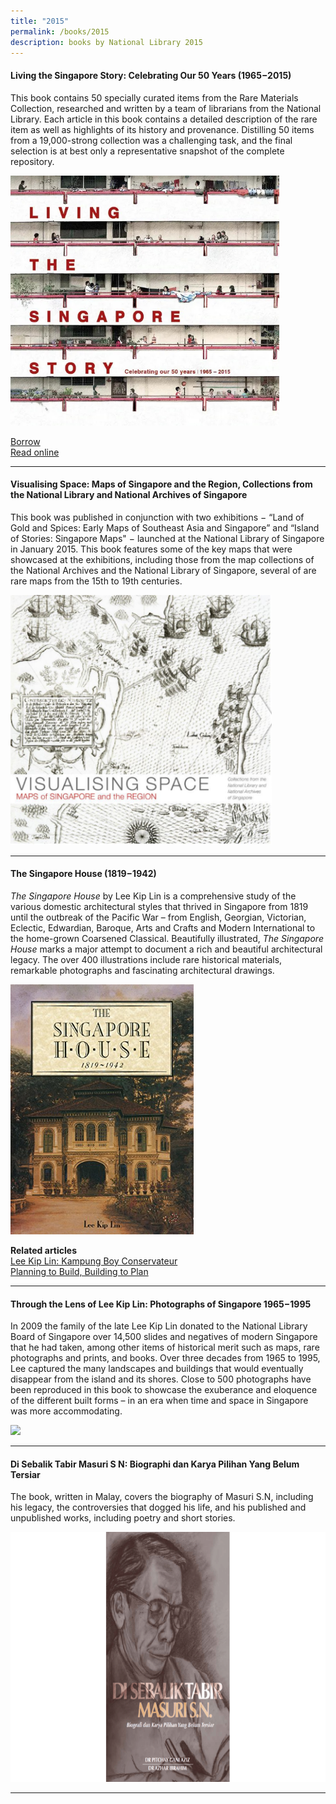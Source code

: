 ```yaml
---
title: "2015"
permalink: /books/2015
description: books by National Library 2015
---
```

#### <a href="/vol-11/issue-2/jul-sep-2015/stories" style="text-decoration: none; font-weight: bold;">Living the Singapore Story: Celebrating Our 50 Years (1965−2015) </a>
This book contains 50 specially curated items from the Rare Materials Collection, researched and written by a team of librarians from the National Library. Each article in this book contains a detailed description of the rare item as well as highlights of its history and provenance. Distilling 50 items from a 19,000-strong collection was a challenging task, and the final selection is at best only a representative snapshot of the complete repository.

<img style="height:400px; width:auto" src="/images/publications/Living%20the%20Singapore%20Story%202015.jpg">

[Borrow](https://eservice.nlb.gov.sg/item_holding.aspx?bid=201259485)
<br>[Read online](https://eresources.nlb.gov.sg/printheritage/detail/4fc21177-82af-4ce5-a758-b2c48f09fd18.aspx)

<hr>

#### <a href="/vol-10/issue-4/jan-march-2015/geographic" style="text-decoration: none; font-weight: bold;">Visualising Space: Maps of Singapore and the Region, Collections from the National Library and National Archives of Singapore </a>
This book was published in conjunction with two exhibitions − “Land of Gold and Spices: Early Maps of Southeast Asia and Singapore” and “Island of Stories: Singapore Maps" − launched at the National Library of Singapore in January 2015. This book features some of the key maps that were showcased at the exhibitions, including those from the map collections of the National Archives and the National Library of Singapore, several of are rare maps from the 15th to 19th centuries.

<img style="height:400px; width:auto" src="/images/publications/Visualising%20Space%202015.jpg">

<hr>

#### <a target="_blank" href="https://eresources.nlb.gov.sg/printheritage/detail/96776cc2-ae28-4821-8fa8-448ce7555c6d.aspx" style="text-decoration: none; font-weight: bold;">The Singapore House (1819−1942) </a>
*The Singapore House* by Lee Kip Lin is a comprehensive study of the various domestic architectural styles that thrived in Singapore from 1819 until the outbreak of the Pacific War – from English, Georgian, Victorian, Eclectic, Edwardian, Baroque, Arts and Crafts and Modern International to the home-grown Coarsened Classical. Beautifully illustrated, *The Singapore House* marks a major attempt to document a rich and beautiful architectural legacy. The over 400 illustrations include rare historical materials, remarkable photographs and fascinating architectural drawings.

<img style="height:400px; width:auto" src="/images/publications/The%20Singapore%20house.jpg">

<b>Related articles</b><br>
[Lee Kip Lin: Kampung Boy Conservateur](/vol-10/issue-3/oct-dec-2014/lee-kip-lin)<br>
[Planning to Build, Building to Plan](/vol-16/issue-3/oct-dec-2020/building)<br>

<hr>

#### <a target="_blank" href="https://eservice.nlb.gov.sg/item_holding.aspx?bid=201191869" style="text-decoration: none; font-weight: bold;">Through the Lens of Lee Kip Lin: Photographs of Singapore 1965−1995 </a>
In 2009 the family of the late Lee Kip Lin donated to the National Library Board of Singapore over 14,500 slides and negatives of modern Singapore that he had taken, among other items of historical merit such as maps, rare photographs and prints, and books. Over three decades from 1965 to 1995, Lee captured the many landscapes and buildings that would eventually disappear from the island and its shores. Close to 500 photographs have been reproduced in this book to showcase the exuberance and eloquence of the different built forms – in an era when time and space in Singapore was more accommodating.

<img style="height:400px; width:auto" src="/images/publications/Through%20the%20Lens%20of%20Lee%20Kip%20Lin%20%20Photographs%20of%20Singapore%201965−1995.jpg">
 
<hr>

#### <a target="_blank" href="https://eresources.nlb.gov.sg/printheritage/detail/360875e3-edc0-4d72-bd8b-eed6e28dbe67.aspx" style="text-decoration: none; font-weight: bold;">Di Sebalik Tabir Masuri S N: Biographi dan Karya Pilihan Yang Belum Tersiar </a>
The book, written in Malay, covers the biography of Masuri S.N, including his legacy, the controversies that dogged his life, and his published and unpublished works, including poetry and short stories.

<img style="height:400px; width:auto" src="/images/publications/Di%20Sebalik%20Tabir%20Masuri%20S%20N%20Biographi%20dan%20Karya%20Pilihan%20Yang%20Belum%20Tersiar.png">
 
 <hr>